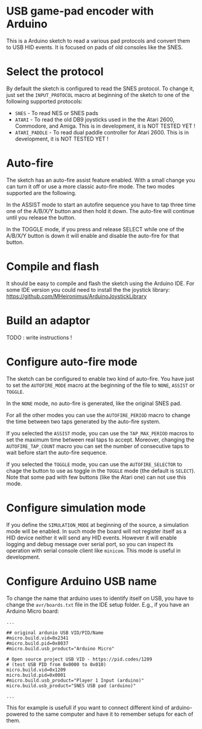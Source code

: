 
# USB game-pad encoder with Arduino

This is a Arduino sketch to read a various pad protocols and convert them to
USB HID events. It is focused on pads of old consoles like the SNES.

# Select the protocol

By default the sketch is configured to read the SNES protocol. To change it,
just set the `INPUT_PROTOCOL` macro at beginning of the sketch to one of the
following supported protocols:

- `SNES` - To read NES or SNES pads
- `ATARI` - To read the old DB9 joysticks used in the the Atari 2600,
  Commodore, and Amiga. This is in development, it is NOT TESTED YET !
- `ATARI_PADDLE` - To read dual paddle controller for Atari 2600. This is in
  development, it is NOT TESTED YET !

# Auto-fire

The sketch has an auto-fire assist feature enabled. With a small change you can
turn it off or use a more classic auto-fire mode. The two modes supported are
the following.

In the ASSIST mode to start an autofire sequence you have to tap three time one
of the A/B/X/Y button and then hold it down. The auto-fire will continue until
you release the button.

In the TOGGLE mode, if you press and release SELECT while one of the A/B/X/Y
button is down it will enable and disable the auto-fire for that button.

# Compile and flash

It should be easy to compile and flash the sketch using the Arduino IDE. For
some IDE version you could need to install the the joystick library:
https://github.com/MHeironimus/ArduinoJoystickLibrary

# Build an adaptor

TODO : write instructions !

# Configure auto-fire mode

The sketch can be configured to enable two kind of auto-fire. You have just to
set the `AUTOFIRE_MODE` macro at the beginning of the file to `NONE`, `ASSIST`
or `TOGGLE`.

In the `NONE` mode, no auto-fire is generated, like the original SNES pad.

For all the other modes you can use the `AUTOFIRE_PERIOD` macro to change the
time between two taps generated by the auto-fire system.

If you selected the `ASSIST` mode, you can use the `TAP_MAX_PERIOD` macros to
set the maximum time between real taps to accept. Moreover, changing the
`AUTOFIRE_TAP_COUNT` macro you can set the number of consecutive taps to wait
before start the auto-fire sequence.

If you selected the `TOGGLE` mode, you can use the `AUTOFIRE_SELECTOR` to chage
the button to use as toggle in the `TOGGLE` mode (the default is `SELECT`). Note
that some pad with few buttons (like the Atari one) can not use this mode.

# Configure simulation mode

If you define the `SIMULATION_MODE` at beginning of the source, a simulation
mode will be enabled. In such mode the board will not register itself as a HID
device neither it will send any HID events. However it will enable logging and
debug message over serial port, so you can inspect its operation with serial
console client like `minicom`. This mode is useful in development.

# Configure Arduino USB name

To change the name that arduino uses to identify itself on USB, you have to
change the `avr/boards.txt` file in the IDE setup folder. E.g., if you have an
Arduino Micro board:

```
...

## original ardunio USB VID/PID/Name
#micro.build.vid=0x2341
#micro.build.pid=0x8037
#micro.build.usb_product="Arduino Micro"

# Open source project USB VID - https://pid.codes/1209
# (test USB PID from 0x0000 to 0x010)
micro.build.vid=0x1209
micro.build.pid=0x0001
#micro.build.usb_product="Player 1 Input (arduino)"
micro.build.usb_product="SNES USB pad (arduino)"

...
```

This for example is usefull if you want to connect different kind of
arduino-powered to the same computer and have it to remember setups for each of
them.

